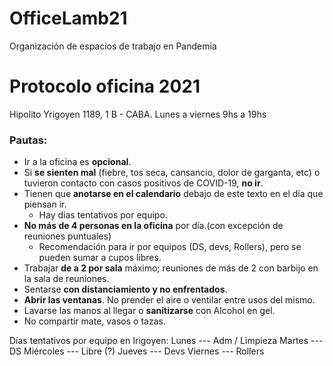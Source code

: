 # OfficeLamb21
Organización de espacios de trabajo en Pandemia

# Protocolo oficina 2021

Hipolito Yrigoyen 1189, 1 B - CABA. Lunes a viernes 9hs a 19hs

### Pautas:

- Ir a la oficina es **opcional**.
- Si **se sienten mal** (fiebre, tos seca, cansancio, dolor de garganta, etc) o tuvieron contacto con casos positivos de COVID-19, **no ir**.
- Tienen que **anotarse en el calendario** debajo de este texto en el día que piensan ir.
    - Hay días tentativos por equipo.
- **No más de 4 personas en la oficina** por día.(con excepción de reuniones puntuales)
    - Recomendación para ir por equipos (DS, devs, Rollers), pero se pueden sumar a cupos libres.
- Trabajar **de a 2 por sala** máximo; reuniones de más de 2 con barbijo en la sala de reuniones.
- Sentarse **con distanciamiento y no enfrentados**.
- **Abrir las ventanas**. No prender el aire o ventilar entre usos del mismo.
- Lavarse las manos al llegar o **sanitizarse** con Alcohol en gel.
- No compartir mate, vasos o tazas.

Días tentativos por equipo en Irigoyen:
Lunes --- Adm / Limpieza
Martes --- DS
Miércoles --- Libre (?)
Jueves --- Devs
Viernes --- Rollers
